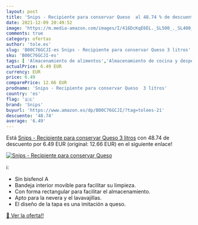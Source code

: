 ```yaml
---
layout: post
title: 'Snips - Recipiente para conservar Queso  al 48.74 % de descuento'
date: 2021-12-09 20:49:52
image: 'https://m.media-amazon.com/images/I/416DcKqE6EL._SL500_._SL400_.jpg'
comments: true
category: ofertas
author: 'tole.es'
slug: 'B00C76GCJI-es Snips - Recipiente para conservar Queso 3 litros'
sku: 'B00C76GCJI-es'
tags: [ 'Almacenamiento de alimentos','Almacenamiento de cocina y despensa','Cubertería, Vajilla y Cristalería','Envases para alimentos','Hogar y cocina','Recipientes','queso','snips', ]
actualPrice: 6.49 EUR
currency: EUR
price: 6.49
comparePrice: 12.66 EUR
prodname: 'Snips - Recipiente para conservar Queso  3 litros'
country: 'es'
flag: '🇪🇸'
brand: 'Snips'
buyurl: 'https://www.amazon.es/dp/B00C76GCJI/?tag=tolees-21'
descuento: '48.74'
average: '6.49'
---
```


Está [Snips - Recipiente para conservar Queso  3 litros](https://www.amazon.es/dp/B00C76GCJI/?tag=tolees-21) con 48.74 de descuento por 6.49 EUR (original: 12.66 EUR) en el siguiente enlace!

[![Snips - Recipiente para conservar Queso ](https://m.media-amazon.com/images/I/416DcKqE6EL._SL500_._SL400_.jpg)](https://www.amazon.es/dp/B00C76GCJI/?tag=tolees-21)

ℹ️:

- Sin bisfenol A
- Bandeja interior movible para facilitar su limpieza.
- Con forma rectangular para facilitar el almacenamiento.
- Apto para la nevera y el lavavajillas.
- El diseño de la tapa es una imitación a queso.

[🛒 Ver la oferta!!](https://www.amazon.es/dp/B00C76GCJI/?tag=tolees-21)
